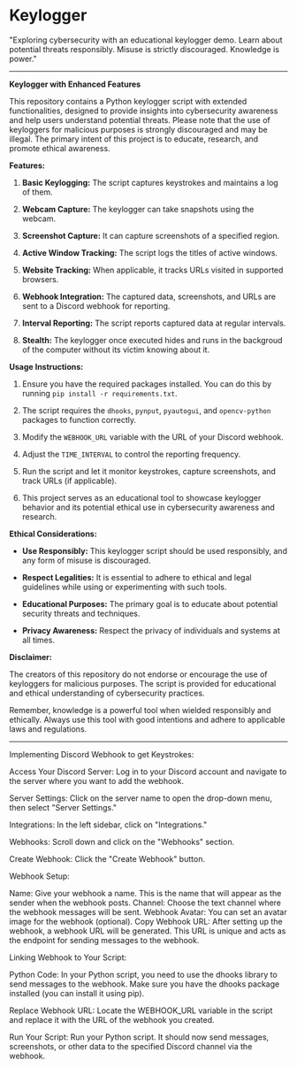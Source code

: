 # Keylogger
"Exploring cybersecurity with an educational keylogger demo. Learn about potential threats responsibly. Misuse is strictly discouraged. Knowledge is power."


---

**Keylogger with Enhanced Features**

This repository contains a Python keylogger script with extended functionalities, designed to provide insights into cybersecurity awareness and help users understand potential threats. Please note that the use of keyloggers for malicious purposes is strongly discouraged and may be illegal. The primary intent of this project is to educate, research, and promote ethical awareness.

**Features:**

1. **Basic Keylogging:** The script captures keystrokes and maintains a log of them.

2. **Webcam Capture:** The keylogger can take snapshots using the webcam.

3. **Screenshot Capture:** It can capture screenshots of a specified region.

4. **Active Window Tracking:** The script logs the titles of active windows.

5. **Website Tracking:** When applicable, it tracks URLs visited in supported browsers.

6. **Webhook Integration:** The captured data, screenshots, and URLs are sent to a Discord webhook for reporting.

7. **Interval Reporting:** The script reports captured data at regular intervals.

8. **Stealth:** The keylogger once executed hides and runs in the backgroud of the computer without its victim knowing about it. 

**Usage Instructions:**

1. Ensure you have the required packages installed. You can do this by running `pip install -r requirements.txt`.

2. The script requires the `dhooks`, `pynput`, `pyautogui`, and `opencv-python` packages to function correctly.

3. Modify the `WEBHOOK_URL` variable with the URL of your Discord webhook.

4. Adjust the `TIME_INTERVAL` to control the reporting frequency.

5. Run the script and let it monitor keystrokes, capture screenshots, and track URLs (if applicable).

6. This project serves as an educational tool to showcase keylogger behavior and its potential ethical use in cybersecurity awareness and research.

**Ethical Considerations:**

- **Use Responsibly:** This keylogger script should be used responsibly, and any form of misuse is discouraged.

- **Respect Legalities:** It is essential to adhere to ethical and legal guidelines while using or experimenting with such tools.

- **Educational Purposes:** The primary goal is to educate about potential security threats and techniques.

- **Privacy Awareness:** Respect the privacy of individuals and systems at all times.

**Disclaimer:**

The creators of this repository do not endorse or encourage the use of keyloggers for malicious purposes. The script is provided for educational and ethical understanding of cybersecurity practices.

Remember, knowledge is a powerful tool when wielded responsibly and ethically. Always use this tool with good intentions and adhere to applicable laws and regulations.

---

Implementing Discord Webhook to get Keystrokes:

Access Your Discord Server:
Log in to your Discord account and navigate to the server where you want to add the webhook.

Server Settings:
Click on the server name to open the drop-down menu, then select "Server Settings."

Integrations:
In the left sidebar, click on "Integrations."

Webhooks:
Scroll down and click on the "Webhooks" section.

Create Webhook:
Click the "Create Webhook" button.

Webhook Setup:

Name: Give your webhook a name. This is the name that will appear as the sender when the webhook posts.
Channel: Choose the text channel where the webhook messages will be sent.
Webhook Avatar: You can set an avatar image for the webhook (optional).
Copy Webhook URL:
After setting up the webhook, a webhook URL will be generated. This URL is unique and acts as the endpoint for sending messages to the webhook.

Linking Webhook to Your Script:

Python Code:
In your Python script, you need to use the dhooks library to send messages to the webhook. Make sure you have the dhooks package installed (you can install it using pip).

Replace Webhook URL:
Locate the WEBHOOK_URL variable in the script and replace it with the URL of the webhook you created.

Run Your Script:
Run your Python script. It should now send messages, screenshots, or other data to the specified Discord channel via the webhook.
